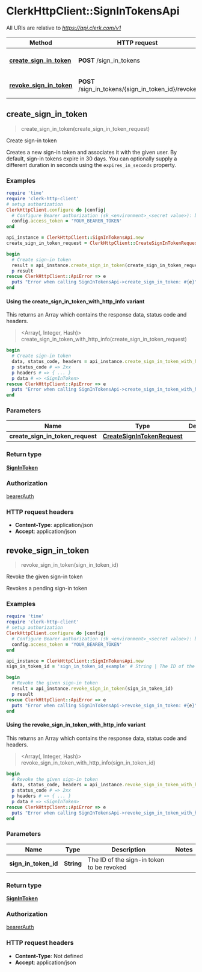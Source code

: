 # ClerkHttpClient::SignInTokensApi

All URIs are relative to *https://api.clerk.com/v1*

| Method | HTTP request | Description |
| ------ | ------------ | ----------- |
| [**create_sign_in_token**](SignInTokensApi.md#create_sign_in_token) | **POST** /sign_in_tokens | Create sign-in token |
| [**revoke_sign_in_token**](SignInTokensApi.md#revoke_sign_in_token) | **POST** /sign_in_tokens/{sign_in_token_id}/revoke | Revoke the given sign-in token |


## create_sign_in_token

> <SignInToken> create_sign_in_token(create_sign_in_token_request)

Create sign-in token

Creates a new sign-in token and associates it with the given user. By default, sign-in tokens expire in 30 days. You can optionally supply a different duration in seconds using the `expires_in_seconds` property.

### Examples

```ruby
require 'time'
require 'clerk-http-client'
# setup authorization
ClerkHttpClient.configure do |config|
  # Configure Bearer authorization (sk_<environment>_<secret value>): bearerAuth
  config.access_token = 'YOUR_BEARER_TOKEN'
end

api_instance = ClerkHttpClient::SignInTokensApi.new
create_sign_in_token_request = ClerkHttpClient::CreateSignInTokenRequest.new # CreateSignInTokenRequest | 

begin
  # Create sign-in token
  result = api_instance.create_sign_in_token(create_sign_in_token_request)
  p result
rescue ClerkHttpClient::ApiError => e
  puts "Error when calling SignInTokensApi->create_sign_in_token: #{e}"
end
```

#### Using the create_sign_in_token_with_http_info variant

This returns an Array which contains the response data, status code and headers.

> <Array(<SignInToken>, Integer, Hash)> create_sign_in_token_with_http_info(create_sign_in_token_request)

```ruby
begin
  # Create sign-in token
  data, status_code, headers = api_instance.create_sign_in_token_with_http_info(create_sign_in_token_request)
  p status_code # => 2xx
  p headers # => { ... }
  p data # => <SignInToken>
rescue ClerkHttpClient::ApiError => e
  puts "Error when calling SignInTokensApi->create_sign_in_token_with_http_info: #{e}"
end
```

### Parameters

| Name | Type | Description | Notes |
| ---- | ---- | ----------- | ----- |
| **create_sign_in_token_request** | [**CreateSignInTokenRequest**](CreateSignInTokenRequest.md) |  |  |

### Return type

[**SignInToken**](SignInToken.md)

### Authorization

[bearerAuth](../README.md#bearerAuth)

### HTTP request headers

- **Content-Type**: application/json
- **Accept**: application/json


## revoke_sign_in_token

> <SignInToken> revoke_sign_in_token(sign_in_token_id)

Revoke the given sign-in token

Revokes a pending sign-in token

### Examples

```ruby
require 'time'
require 'clerk-http-client'
# setup authorization
ClerkHttpClient.configure do |config|
  # Configure Bearer authorization (sk_<environment>_<secret value>): bearerAuth
  config.access_token = 'YOUR_BEARER_TOKEN'
end

api_instance = ClerkHttpClient::SignInTokensApi.new
sign_in_token_id = 'sign_in_token_id_example' # String | The ID of the sign-in token to be revoked

begin
  # Revoke the given sign-in token
  result = api_instance.revoke_sign_in_token(sign_in_token_id)
  p result
rescue ClerkHttpClient::ApiError => e
  puts "Error when calling SignInTokensApi->revoke_sign_in_token: #{e}"
end
```

#### Using the revoke_sign_in_token_with_http_info variant

This returns an Array which contains the response data, status code and headers.

> <Array(<SignInToken>, Integer, Hash)> revoke_sign_in_token_with_http_info(sign_in_token_id)

```ruby
begin
  # Revoke the given sign-in token
  data, status_code, headers = api_instance.revoke_sign_in_token_with_http_info(sign_in_token_id)
  p status_code # => 2xx
  p headers # => { ... }
  p data # => <SignInToken>
rescue ClerkHttpClient::ApiError => e
  puts "Error when calling SignInTokensApi->revoke_sign_in_token_with_http_info: #{e}"
end
```

### Parameters

| Name | Type | Description | Notes |
| ---- | ---- | ----------- | ----- |
| **sign_in_token_id** | **String** | The ID of the sign-in token to be revoked |  |

### Return type

[**SignInToken**](SignInToken.md)

### Authorization

[bearerAuth](../README.md#bearerAuth)

### HTTP request headers

- **Content-Type**: Not defined
- **Accept**: application/json

